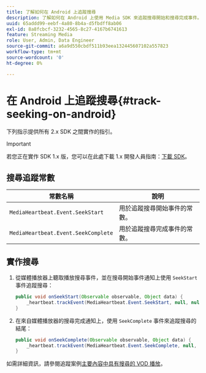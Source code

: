 ```yaml
---
title: 了解如何在 Android 上追蹤搜尋
description: 了解如何在 Android 上使用 Media SDK 來追蹤搜尋開始和搜尋完成事件。
uuid: 65addd99-eebf-4a80-8b4a-d5fbdff8ab06
exl-id: 8a8fcbcf-3232-4565-8c27-4167b6741613
feature: Streaming Media
role: User, Admin, Data Engineer
source-git-commit: a6a9d550cbdf511b93eea132445607102a557823
workflow-type: tm+mt
source-wordcount: '0'
ht-degree: 0%

---
```


# 在 Android 上追蹤搜尋{#track-seeking-on-android}

下列指示提供所有 2.x SDK 之間實作的指引。

>[!IMPORTANT]
>
>若您正在實作 SDK 1.x 版，您可以在此處下載 1.x 開發人員指南：[下載 SDK](/help/getting-started/download-sdks.md)。

## 搜尋追蹤常數

| 常數名稱 | 說明 |
|---|---|
| `MediaHeartbeat.Event.SeekStart` | 用於追蹤搜尋開始事件的常數。 |
| `MediaHeartbeat.Event.SeekComplete` | 用於追蹤搜尋完成事件的常數。 |

## 實作搜尋

1. 從媒體播放器上聽取播放搜尋事件，並在搜尋開始事件通知上使用 `SeekStart` 事件追蹤搜尋：

   ```java
   public void onSeekStart(Observable observable, Object data) {  
       _heartbeat.trackEvent(MediaHeartbeat.Event.SeekStart, null, null);
   }
   ```

1. 在來自媒體播放器的搜尋完成通知上，使用 `SeekComplete` 事件來追蹤搜尋的結尾：

   ```java
   public void onSeekComplete(Observable observable, Object data) {  
       _heartbeat.trackEvent(MediaHeartbeat.Event.SeekComplete, null, null);
   }
   ```

如需詳細資訊，請參閱追蹤案例[主要內容中具有搜尋的 VOD 播放](/help/use-cases/tracking-scenarios/vod-seeking.md)。
